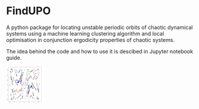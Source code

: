 # FindUPO

A python package for locating unstable periodic orbits of chaotic dynamical systems using a machine learning clustering algorithm and local optimisation in conjunction ergodicity properties of chaotic systems. 

The idea behind the code and how to use it is descibed in Jupyter notebook guide. 

<img src="https://github.com/alexeistepa/FindUPO/blob/main/front.png?raw=true" width="100" height="100">
